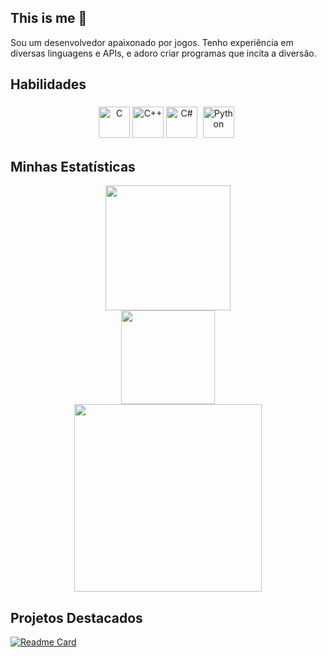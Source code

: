 ## This is me 👋

Sou um desenvolvedor apaixonado por jogos. Tenho experiência em diversas linguagens e APIs, e adoro criar programas que incita a diversão.

## Habilidades

<div align="center">
  <img src="https://cdn.jsdelivr.net/gh/devicons/devicon/icons/c/c-original.svg" alt="C" width="50" height="50"/>
  <img src="https://cdn.jsdelivr.net/gh/devicons/devicon/icons/cplusplus/cplusplus-original.svg" alt="C++" width="50" height="50"/>
  <img src="https://cdn.jsdelivr.net/gh/devicons/devicon/icons/csharp/csharp-original.svg" alt="C#" width="50" height="50"/>
  <img src="https://cdn.jsdelivr.net/gh/devicons/devicon/icons/python/python-original.svg" alt="Python" width="50" height="50" style="margin: 5px"/>
</div>

## Minhas Estatísticas

<div align="center">
  <a href="https://github.com/jambis-prg/github-readme-stats">
    <img height="200em" src="https://github-readme-stats.vercel.app/api?username=jambis-prg&show_icons=true&theme=tokyonight"/>
  </a>
</div>

<div align="center">
  <a href="https://github.com/jambis-prg/github-readme-stats">
    <img height="150em" src="https://github-readme-stats.vercel.app/api/top-langs/?username=jambis-prg&layout=compact&langs_count=7&theme=tokyonight"/>
  </a>
</div>

<div align="center">
  <a href="https://github.com/jambis-prg/github-readme-stats">
    <img height="300em" src="https://github-readme-stats.vercel.app/api/wakatime?username=Jambis&theme=tokyonight"/>
  </a>
</div>

## Projetos Destacados

[![Readme Card](https://github-readme-stats.vercel.app/api/pin/?username=jambis-prg&repo=DominoGame&theme=tokyonight)](https://github.com/jambis-prg/github-readme-stats)
